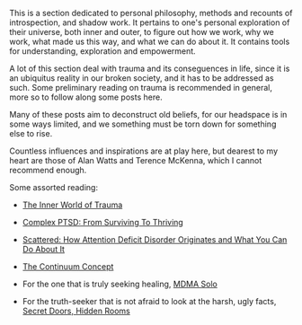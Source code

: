 This is a section dedicated to personal philosophy, methods and recounts of introspection, and shadow work. It pertains to one's personal exploration of their universe, both inner and outer, to figure out how we work, why we work, what made us this way, and what we can do about it. It contains tools for understanding, exploration and empowerment.

A lot of this section deal with trauma and its conseguences in life, since it is an ubiquitus reality in our broken society, and it has to be addressed as such. Some preliminary reading on trauma is recommended in general, more so to follow along some posts here.

Many of these posts aim to deconstruct old beliefs, for our headspace is in some ways limited, and we something must be torn down for something else to rise.

Countless influences and inspirations are at play here, but dearest to my heart are those of Alan Watts and Terence McKenna, which I cannot recommend enough.

Some assorted reading:

- [The Inner World of Trauma](https://www.goodreads.com/book/show/389586.The_Inner_World_of_Trauma)

- [Complex PTSD: From Surviving To Thriving](http://the-eye.eu/public/Psychedelics/Psychedelic%20Praxis%20Library%203.0/Collections%20by%20Subject/Neurodiversity%20%26%20Traumacentric%20Therapy/PTSD%20%26%20Dissociation/2013%20-%20Pete%20Walker%20-%20Complex%20PTSD%20-%20From%20Surviving%20to%20Thriving.pdf)

- [Scattered: How Attention Deficit Disorder Originates and What You Can Do About It](https://www.goodreads.com/book/show/189146.Scattered)

- [The Continuum Concept](https://www.goodreads.com/book/show/331046.The_Continuum_Concept)

- For the one that is truly seeking healing, [MDMA Solo](https://castaliafoundation.com/wp-content/uploads/2021/01/MDMA-solo.pdf)

- For the truth-seeker that is not afraid to look at the harsh, ugly facts, [Secret Doors, Hidden Rooms](https://castaliafoundation.com/wp-content/uploads/2021/01/Secret-Doors.pdf)
